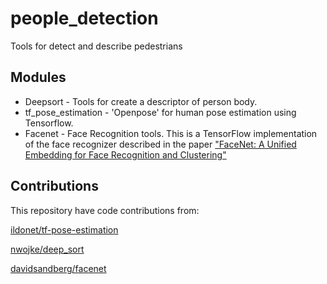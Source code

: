 # people_detection

Tools for detect and describe pedestrians

## Modules

- Deepsort - Tools for create a descriptor of person body.
- tf_pose_estimation - 'Openpose' for human pose estimation using Tensorflow.
- Facenet - Face Recognition tools. This is a TensorFlow implementation of the face recognizer described in the paper
["FaceNet: A Unified Embedding for Face Recognition and Clustering"](http://arxiv.org/abs/1503.03832)

## Contributions

This repository have code contributions from:

[ildonet/tf-pose-estimation](https://github.com/ildoonet/tf-pose-estimation)

[nwojke/deep_sort](https://github.com/nwojke/deep_sort)

[davidsandberg/facenet](https://github.com/davidsandberg/facenet)
